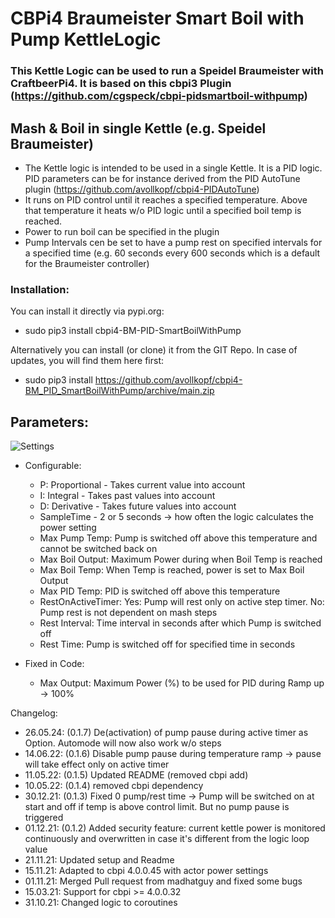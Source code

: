 # CBPi4 Braumeister Smart Boil with Pump KettleLogic

### This Kettle Logic can be used to run a Speidel Braumeister with CraftbeerPi4. It is based on this cbpi3 Plugin (https://github.com/cgspeck/cbpi-pidsmartboil-withpump)

## Mash & Boil in single Kettle (e.g. Speidel Braumeister)
- The Kettle logic is intended to be used in a single Kettle. It is a PID logic. PID parameters can be for instance derived from the PID AutoTune plugin (https://github.com/avollkopf/cbpi4-PIDAutoTune)
- It runs on PID control until it reaches a specified temperature. Above that temperature it heats w/o PID logic until a specified boil temp is reached.
- Power to run boil can be specified in the plugin
- Pump Intervals cen be set to have a pump rest on specified intervals for a specified time (e.g. 60 seconds every 600 seconds which is a default for the Braumeister controller)


### Installation:

You can install it directly via pypi.org:	
- sudo pip3 install cbpi4-BM-PID-SmartBoilWithPump 

Alternatively you can install (or clone) it from the GIT Repo. In case of updates, you will find them here first:
- sudo pip3 install https://github.com/avollkopf/cbpi4-BM_PID_SmartBoilWithPump/archive/main.zip


## Parameters:

![Settings](https://github.com/avollkopf/cbpi4-BM_PID_SmartBoilWithPump/blob/main/cbpi4-BM_PID_SmartBoilWithPump-logic.png?raw=true)

- Configurable:
	- P: Proportional - Takes current value into account
	- I: Integral - Takes past values into account
	- D: Derivative - Takes future values into account
	- SampleTime - 2 or 5 seconds -> how often the logic calculates the power setting
	- Max Pump Temp: Pump is switched off above this temperature and cannot be switched back on
	- Max Boil Output: Maximum Power during when Boil Temp is reached
	- Max Boil Temp: When Temp is reached, power is set to Max Boil Output
	- Max PID Temp: PID is switched off above this temperature
	- RestOnActiveTimer: Yes: Pump will rest only on active step timer. No: Pump rest is not dependent on mash steps
	- Rest Interval: Time interval in seconds after which Pump is switched off
	- Rest Time: Pump is switched off for specified time in seconds
	
- Fixed in Code:
	- Max Output: Maximum Power (%) to be used for PID during Ramp up -> 100%


Changelog:

- 26.05.24: (0.1.7) De(activation) of pump pause during active timer as Option. Automode will now also work w/o steps
- 14.06.22: (0.1.6) Disable pump pause during temperature ramp -> pause will take effect only on active timer
- 11.05.22: (0.1.5) Updated README (removed cbpi add)
- 10.05.22: (0.1.4) removed cbpi dependency
- 30.12.21: (0.1.3) Fixed 0 pump/rest time -> Pump will be switched on at start and off if temp is above control limit. But no pump pause is triggered
- 01.12.21: (0.1.2) Added security feature: current kettle power is monitored continuously and overwritten in case it's different from the logic loop value
- 21.11.21: Updated setup and Readme 
- 15.11.21: Adapted to cbpi 4.0.0.45 with actor power settings
- 01.11.21: Merged Pull request from madhatguy and fixed some bugs
- 15.03.21: Support for cbpi >= 4.0.0.32
- 31.10.21: Changed logic to coroutines
